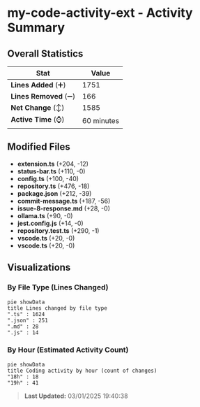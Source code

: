 # my-code-activity-ext - Activity Summary 

## Overall Statistics

| Stat                   | Value                                                             |
| ---------------------- | ----------------------------------------------------------------- |
| **Lines Added** (➕)   | 1751                                          |
| **Lines Removed** (➖) | 166                                        |
| **Net Change** (↕)    | 1585                |
| **Active Time** (⌚)   | 60 minutes |


## Modified Files
- **extension.ts** (+204, -12)
- **status-bar.ts** (+110, -0)
- **config.ts** (+100, -40)
- **repository.ts** (+476, -18)
- **package.json** (+212, -39)
- **commit-message.ts** (+187, -56)
- **issue-8-response.md** (+28, -0)
- **ollama.ts** (+90, -0)
- **jest.config.js** (+14, -0)
- **repository.test.ts** (+290, -1)
- **vscode.ts** (+20, -0)
- **vscode.ts** (+20, -0)

## Visualizations

### By File Type (Lines Changed)

```mermaid
pie showData
title Lines changed by file type
".ts" : 1624
".json" : 251
".md" : 28
".js" : 14
```

### By Hour (Estimated Activity Count)

```mermaid
pie showData
title Coding activity by hour (count of changes)
"18h" : 18
"19h" : 41
```


> **Last Updated:** 03/01/2025 19:40:38